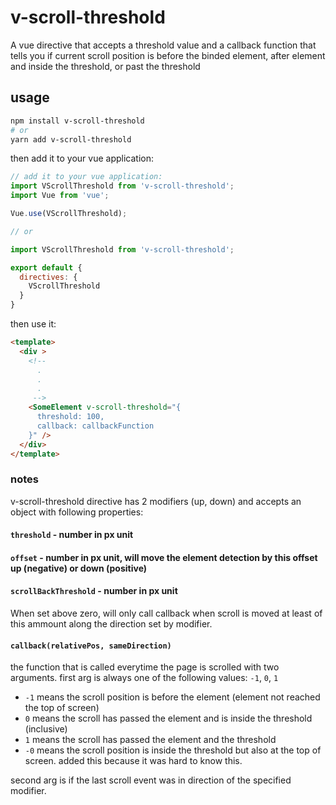 # v-scroll-threshold

A vue directive that accepts a threshold value and a callback function that tells you if current scroll position is before the binded element, after element and inside the threshold, or past the threshold

## usage

```bash
npm install v-scroll-threshold
# or 
yarn add v-scroll-threshold
```

then add it to your vue application:

```js
// add it to your vue application:
import VScrollThreshold from 'v-scroll-threshold';
import Vue from 'vue';

Vue.use(VScrollThreshold);

// or

import VScrollThreshold from 'v-scroll-threshold';

export default {
  directives: {
    VScrollThreshold
  }
}
```

then use it:

```html
<template>
  <div > 
    <!-- 
      .
      .
      .
     -->
    <SomeElement v-scroll-threshold="{ 
      threshold: 100,
      callback: callbackFunction
    }" />
  </div>
</template>
```

### notes

v-scroll-threshold directive has 2 modifiers (up, down) and accepts an object with following properties:

#### `threshold` - number in px unit

#### `offset` - number in px unit, will move the element detection by this offset up (negative) or down (positive)

#### `scrollBackThreshold` - number in px unit

When set above zero, will only call callback when scroll is moved at least of this ammount along the direction set by modifier.

#### `callback(relativePos, sameDirection)`

the function that is called everytime the page is scrolled with two arguments. first arg is always one of the following values: `-1`, `0`, `1`

- `-1` means the scroll position is before the element (element not reached the top of screen)
- `0` means the scroll has passed the element and is inside the threshold (inclusive)
- `1` means the scroll has passed the element and the threshold
- `-0` means the scroll position is inside the threshold but also at the top of screen. added this because it was hard to know this.

second arg is if the last scroll event was in direction of the specified modifier.
